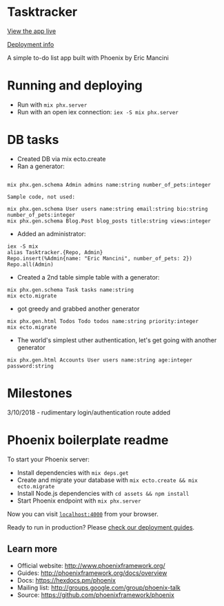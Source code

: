 # Tasktracker

[View the app live](https://tasktracker-eqmvii.herokuapp.com/)

[Deployment info](deployment.md)

A simple to-do list app built with Phoenix by Eric Mancini

# Running and deploying

* Run with `mix phx.server`
* Run with an open iex connection: `iex -S mix phx.server`

# DB tasks

* Created DB via mix ecto.create
* Ran a generator: 

```

mix phx.gen.schema Admin admins name:string number_of_pets:integer

Sample code, not used:

mix phx.gen.schema User users name:string email:string bio:string number_of_pets:integer
mix phx.gen.schema Blog.Post blog_posts title:string views:integer

```

* Added an administrator:

```
iex -S mix
alias Tasktracker.{Repo, Admin}
Repo.insert(%Admin{name: "Eric Mancini", number_of_pets: 2})
Repo.all(Admin)
```

* Created a 2nd table simple table with a generator:

```
mix phx.gen.schema Task tasks name:string
mix ecto.migrate
```

* got greedy and grabbed another generator

```
mix phx.gen.html Todos Todo todos name:string priority:integer
mix ecto.migrate
```

* The world's simplest uther authentication, let's get going with another generator

```
mix phx.gen.html Accounts User users name:string age:integer password:string
```

# Milestones

3/10/2018 - rudimentary login/authentication route added

# Phoenix boilerplate readme

To start your Phoenix server:

  * Install dependencies with `mix deps.get`
  * Create and migrate your database with `mix ecto.create && mix ecto.migrate`
  * Install Node.js dependencies with `cd assets && npm install`
  * Start Phoenix endpoint with `mix phx.server`

Now you can visit [`localhost:4000`](http://localhost:4000) from your browser.

Ready to run in production? Please [check our deployment guides](http://www.phoenixframework.org/docs/deployment).

## Learn more

  * Official website: http://www.phoenixframework.org/
  * Guides: http://phoenixframework.org/docs/overview
  * Docs: https://hexdocs.pm/phoenix
  * Mailing list: http://groups.google.com/group/phoenix-talk
  * Source: https://github.com/phoenixframework/phoenix
